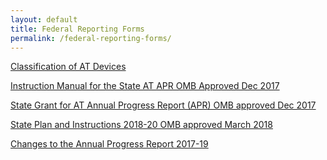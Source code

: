 ```yaml
---
layout: default
title: Federal Reporting Forms
permalink: /federal-reporting-forms/
---
```

<div class="container">
  <div class="row">
<div class="col-12">

<p><a href="/assets/files/Classification_of_AT_Devices Taxonomy_Aug_2019.docx" target="_blank" ><i class="fa fa-download" aria-hidden="true"></i> Classification of AT Devices</a>&nbsp;</p>

<p><a href="/assets/files/Instruction-Manual-for-the-State-AT-APR-OMB-Approved-Dec-2017.pdf" target="_blank" ><i class="fa fa-download" aria-hidden="true"></i> Instruction Manual for the State AT APR OMB Approved Dec 2017</a>&nbsp;</p>

<p><a href="/assets/files/State-Grant-for-AT-Annual-Progress-Report-APR-OMB-approved-Dec-2017.pdf" target="_blank" ><i class="fa fa-download" aria-hidden="true"></i> State Grant for AT Annual Progress Report (APR) OMB approved Dec 2017</a>&nbsp;</p>

<p><a href="/assets/files/State-Plan-for-AT-and-Instructions-2018-2020.pdf" target="_blank" ><i class="fa fa-download" aria-hidden="true"></i> State Plan and Instructions 2018-20 OMB approved March 2018</a>&nbsp;</p>

<p><a href="/assets/files/Changes-to-the-Annual-Progress-Report-2017-19.docx" target="_blank" ><i class="fa fa-download" aria-hidden="true"></i> Changes to the Annual Progress Report 2017-19</a></p>

</div>
</div>
</div>
